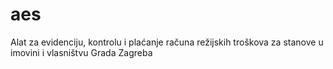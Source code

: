 # aes

Alat za evidenciju, kontrolu i plaćanje računa režijskih troškova za stanove u imovini i vlasništvu Grada Zagreba 
